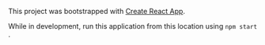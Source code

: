 This project was bootstrapped with [Create React App](https://github.com/facebook/create-react-app).

While in development, run this application from this location using `npm start` .

